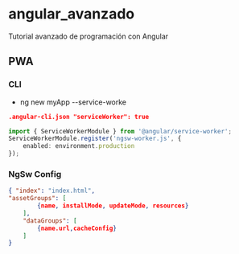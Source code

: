 # angular_avanzado

Tutorial avanzado de programación con Angular

## PWA

### CLI

* ng new myApp --service-worke

```json
.angular-cli.json "serviceWorker": true
```

```typescript
import { ServiceWorkerModule } from '@angular/service-worker';
ServiceWorkerModule.register('ngsw-worker.js', {
	enabled: environment.production
});
```

### NgSw Config

```json
{ "index": "index.html",
"assetGroups": [
		{name, installMode, updateMode, resources}
	],
	"dataGroups": [
		{name.url,cacheConfig}
	]
}
```

